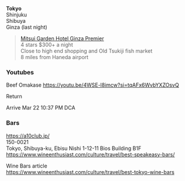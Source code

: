 **Tokyo**  
Shinjuku  
Shibuya  
Ginza (last night)

> [Mitsui Garden Hotel Ginza Premier](https://maps.app.goo.gl/thZ7vzELg5eqQKVg7)  
> 4 stars
> $300+ a night  
> Close to high end shopping and Old Tsukiji fish market  
> 8 miles from Haneda airport

### Youtubes

Beef Omakase https://youtu.be/4WSE-l8imcw?si=tqAFx6WvbYXZOsvQ

Return

Arrive Mar 22 10:37 PM DCA


### Bars

https://a10club.jp/  
150-0021  
Tokyo, Shibuya-ku, Ebisu Nishi 1-12-11 Bios Building B1F  
https://www.wineenthusiast.com/culture/travel/best-speakeasy-bars/  

Wine Bars article  
https://www.wineenthusiast.com/culture/travel/best-tokyo-wine-bars  